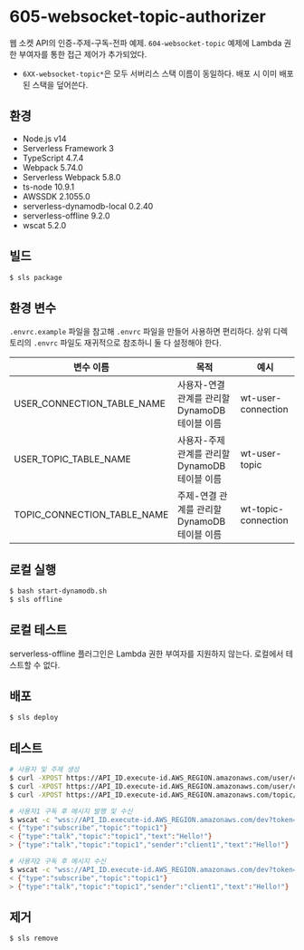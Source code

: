 # 605-websocket-topic-authorizer

웹 소켓 API의 인증-주제-구독-전파 예제. `604-websocket-topic` 예제에 Lambda 권한 부여자를 통한 접근 제어가 추가되었다.

- `6XX-websocket-topic*`은 모두 서버리스 스택 이름이 동일하다. 배포 시 이미 배포된 스택을 덮어쓴다.

## 환경

- Node.js v14
- Serverless Framework 3
- TypeScript 4.7.4
- Webpack 5.74.0
- Serverless Webpack 5.8.0
- ts-node 10.9.1
- AWSSDK 2.1055.0
- serverless-dynamodb-local 0.2.40
- serverless-offline 9.2.0
- wscat 5.2.0

## 빌드

```bash
$ sls package
```

## 환경 변수

`.envrc.example` 파일을 참고해 `.envrc` 파일을 만들어 사용하면 편리하다. 상위 디렉토리의 `.envrc` 파일도 재귀적으로 참조하니 둘 다 설정해야 한다.

| 변수 이름                   | 목적                                           | 예시                |
| --------------------------- | ---------------------------------------------- | ------------------- |
| USER_CONNECTION_TABLE_NAME  | 사용자-연결 관계를 관리할 DynamoDB 테이블 이름 | wt-user-connection  |
| USER_TOPIC_TABLE_NAME       | 사용자-주제 관계를 관리할 DynamoDB 테이블 이름 | wt-user-topic       |
| TOPIC_CONNECTION_TABLE_NAME | 주제-연결 관계를 관리할 DynamoDB 테이블 이름   | wt-topic-connection |

## 로컬 실행

```bash
$ bash start-dynamodb.sh
$ sls offline
```

## 로컬 테스트

serverless-offline 플러그인은 Lambda 권한 부여자를 지원하지 않는다. 로컬에서 테스트할 수 없다.

## 배포

```bash
$ sls deploy
```

## 테스트

```bash
# 사용자 및 주제 생성
$ curl -XPOST https://API_ID.execute-id.AWS_REGION.amazonaws.com/user/client1
$ curl -XPOST https://API_ID.execute-id.AWS_REGION.amazonaws.com/user/client2
$ curl -XPOST https://API_ID.execute-id.AWS_REGION.amazonaws.com/topic/topic1

# 사용자1 구독 후 메시지 발행 및 수신
$ wscat -c "wss://API_ID.execute-id.AWS_REGION.amazonaws.com/dev?token=client1"
< {"type":"subscribe","topic":"topic1"}
< {"type":"talk","topic":"topic1","text":"Hello!"}
> {"type":"talk","topic":"topic1","sender":"client1","text":"Hello!"}

# 사용자2 구독 후 메시지 수신
$ wscat -c "wss://API_ID.execute-id.AWS_REGION.amazonaws.com/dev?token=client2"
< {"type":"subscribe","topic":"topic1"}
> {"type":"talk","topic":"topic1","sender":"client1","text":"Hello!"}
```

## 제거

```bash
$ sls remove
```
